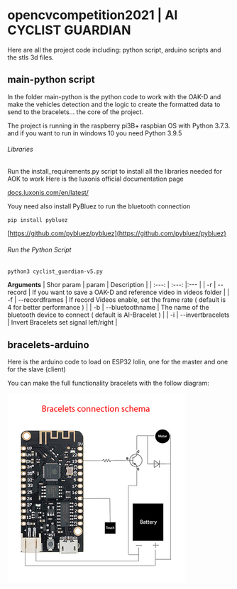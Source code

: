 # opencvcompetition2021 | AI CYCLIST GUARDIAN

Here are all the project code including: python script, arduino scripts and the stls 3d files.

## main-python script

In the folder main-python is the python code to work with the OAK-D and make the vehicles detection and the logic to create the formatted data to send to the bracelets... the core of the project.

The project is running in the raspberry pi3B+ raspbian OS with Python 3.7.3. and if you want to run in windows 10 you need Python 3.9.5

###### Libraries

Run the install_requirements.py script to install all the libraries needed for AOK to work
Here is the luxonis official documentation page 

[docs.luxonis.com/en/latest/](https://docs.luxonis.com/en/latest/)


Youy need also install PyBluez to run the bluetooth connection

	pip install pybluez


[https://github.com/pybluez/pybluez](https://github.com/pybluez/pybluez)


###### Run the Python Script

	python3 cyclist_guardian-v5.py


**Arguments**
| Shor param | param | Description |
|     :---:      |     :---:      |:---         |
| -r     | --record  | If you want to save a OAK-D and reference video in videos folder |
| -f     | --recordframes  | If record Videos enable, set the frame rate ( default is 4 for better performance ) |
| -b     | --bluetoothname  | The name of the bluetooth device to connect ( default is AI-Bracelet ) |
| -i     | --invertbracelets  | Invert Bracelets set signal left/right |


## bracelets-arduino

Here is the arduino code to load on ESP32 lolin, one for the master and one for the slave (client)

You can make the full functionality bracelets with the follow diagram:

![bracelets diagram](https://github.com/vecnostudioar/opencvcompetition2021/blob/main/bracelets-diagram.jpg)

